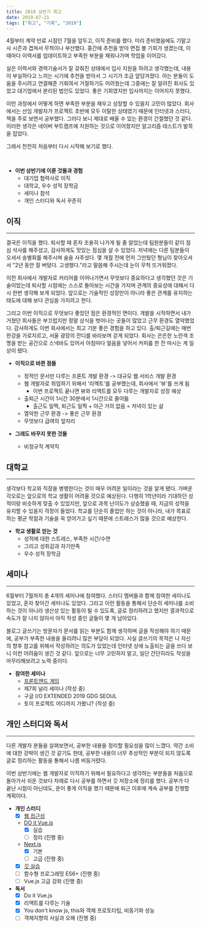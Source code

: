 ```yaml
---
title: 2019 상반기 회고
date: 2019-07-21
tags: ["회고", "기록", "2019"]
---
```


4월부터 계약 만료 시점인 7월을 앞두고, 이직 준비를 했다. 미리 준비했음에도 기말고사 시즌과 겹쳐서 무척이나 부산했다. 중간에 추천을 받아 면접 볼 기회가 생겼는데, 이때마다 이력서를 업데이트하고 부족한 부분을 채워나가며 학업을 이어갔다.

실은 이력서와 경력기술서가 잘 갖춰진 상태에서 입사 지원을 하려고 생각했는데, 내용이 부실하다고 느끼는 시기에 추천을 받아서 그 시기가 조금 앞당겨졌다. 아는 분들이 도움을 주시려고 연결해준 기회여서 거절하기도 어려웠는데 그중에는 잘 알려진 회사도 있었고 대기업에서 분리된 법인도 있었다. 좋은 기회였지만 입사까지는 이어지지 못했다.

이런 과정에서 어떻게 하면 부족한 부분을 채우고 성장할 수 있을지 고민이 많았다. 회사에서는 선임 개발자가 프로젝트 초반에 모두 이탈한 상태였기 때문에 인터넷과 스터디, 책을 주로 보면서 공부했다. 그러다 보니 제대로 배울 수 있는 환경이 간절했던 것 같다. 이러한 생각은 네이버 부트캠프에 지원하는 것으로 이어졌지만 알고리즘 테스트가 발목을 잡았다.

그래서 천천히 처음부터 다시 시작해 보기로 했다.

<br />

* **이번 상반기에 이룬 것들과 경험**
  * 대기업 협력사로 이직
  * 대학교, 우수 성적 장학금
  * 세미나 참석
  * 개인 스터디와 독서 꾸준히

## 이직
---
결국은 이직을 했다. 퇴사할 때 혼자 조용히 나가게 될 줄 알았는데 팀원분들이 같이 점심 삭사를 해주셨고, 감사하게도 맛있는 점심을 살 수 있었다. 저녁에는 다른 팀분들이 오셔서 송별회를 해주시며 술을 사주셨다. 몇 개월 전에 먼저 그만뒀던 형님이 찾아오셔서 "2년 동안 잘 버텼다. 고생했다."라고 말씀해 주시는데 눈이 무척 뜨거워졌다.

이전 회사에서 개발자로 커리어를 이어나가면서 무엇보다 중요하다고 생각했던 것은 기술이었는데 퇴사할 시점에는 스스로 돌아보는 시간을 가지며 관계의 중요성에 대해서 다시 한번 생각해 보게 되었다. 앞으로는 기술적인 성장만이 아니라 좋은 관계를 유지하는 태도에 대해 보다 관심을 가지려고 한다.

그리고 이번 이직으로 무엇보다 좋았던 점은 환경적인 면이다. 개발을 시작하면서 내가 거쳤던 회사들은 부끄럽지만 정말 상식을 벗어나는 곳들이 많았고 근무 환경도 열악했었다. 감사하게도 이번 회사에서는 최고 기분 좋은 경험을 하고 있다. 출/퇴근길에는 매번 한강을 가로지르고, 서울 광장의 잔디를 바라보며 걷게 되었다. 회사는 은은한 노란색 조명을 받는 공간으로 스낵바도 있어서 아침마다 얼음을 넣어서 커피를 한 잔 마시는 게 일상이 됐다.

* **이직으로 바뀐 점들**
  * 정적인 문서만 다루는 프론트 개발 환경 -> 대규모 웹 서비스 개발 환경
  * 웹 개발자로 취업하기 위해서 '리엑트'를 공부했는데, 회사에서 '뷰'를 쓰게 됨
      * 이번 프로젝트 끝나면 뷰와 리엑트를 모두 다루는 개발자로 성장 예상
  * 출퇴근 시간이 1시간 30분에서 1시간으로 줄어듦
      * 출근도 일찍, 퇴근도 일찍 + 야근 거의 없음 = 저녁이 있는 삶
  * 열악한 근무 환경 -> 좋은 근무 환경
  * 무엇보다 급여의 앞자리

* **그래도 바꾸지 못한 것들**
  * 비정규직 계약직

## 대학교
---
생각보다 학교와 직장을 병행한다는 것이 매우 어려운 일이라는 것을 알게 됐다. 가벼운 각오로는 앞으로의 학교 생활이 어려울 것으로 예상된다. 다행히 1학년이라 기대하던 성적이랑 비슷하게 맞출 수 있었지만, 앞으로 과목 난이도가 상승했을 때, 지금의 성적을 유지할 수 있을지 걱정이 들었다. 학교를 단순히 졸업만 하는 것이 아니라, 내가 목표로 하는 평균 학점과 기술을 꼭 얻어가고 싶기 때문에 스트레스가 많을 것으로 예상한다.

* **학교 생활로 얻는 것**
  * 성적에 대한 스트레스, 부족한 시간/수면
  * 그리고 성취감과 자기만족
  * 우수 성적 장학금

## 세미나
---
6월부터 7월까지 총 4개의 세미나에 참여했다. 스터디 멤버들과 함께 참여한 세미나도 있었고, 혼자 찾아간 세미나도 있었다. 그리고 이런 활동을 통해서 단순히 세미나를 소비하는 것이 아니라 생산성 있는 활동이 될 수 있도록, 글로 정리하려고 했지만 결과적으로 속도가 잘 나지 않아서 아직 작성 중인 글들이 몇 개 남아있다.

블로그 글쓰기는 방문자가 문서를 읽는 부분도 함께 생각하며 글을 작성해야 하기 때문에, 공부가 부족한 내용을 올리려니 많은 부담이 되었다. 사실 글쓰기의 목적은 나 자신의 향후 참고를 위해서 작성하려는 의도가 있었는데 인터넷 상에 노출되는 글을 쓰다 보니 이런 어려움이 생긴 것 같다. 앞으로는 너무 고민하지 말고, 일단 간단히라도 작성을 마무리해보려고 노력 중이다.

* **참여한 세미나**
  * [프론트엔드 게임](https://eunha0ne.github.io/2019/06/23/GDG-FRONT-ENDGAME/)
  * 제7회 널리 세미나 (작성 중)
  * 구글 I/O EXTENDED 2019 GDG SEOUL
  * 토이 프로젝트 어디까지 가봤니? (작성 중)

## 개인 스터디와 독서
---
다른 개발자 분들을 살펴보면서, 공부한 내용을 정리할 필요성을 많이 느꼈다. 약간 소비에 대한 강박이 생긴 것 같기도 한데, 공부한 내용이 너무 추상적인 부분이 되지 않도록 글로 정리하는 활동을 통해서 나름 버둥거렸다.

이번 상반기에는 웹 개발자로 이직하기 위해서 필요하다고 생각하는 부분들을 처음으로 돌아가서 쉬운 것보다 차례로 다시 공부를 하면서 깃 저장소에 정리를 했다. 공부가 다 끝난 시점이 아닌데도, 운이 좋게 이직을 했기 때문에 퇴근 이후에 계속 공부를 진행할 계획이다.

* **개인 스터디**
  * [x] [웹 접근성](https://github.com/eunha0ne/study-comprehension-accessibility)
  * [DO it Vue.js](https://github.com/eunha0ne/study-do-it-vuejs)
      * [x] 실습
      * [ ] 정리 (진행 중)
  * [Next.js](https://github.com/eunha0ne/study-nextjs-tutorial)
      * [x] 기본
      * [ ] 고급 (진행 중)
  * [x] [깃 실습](https://github.com/eunha0ne/study-git-github)
  * [ ] 함수형 프로그래밍 ES6+ (진행 중)
  * [ ] Vue.js 고급 강좌 (진행 중)

* **독서**
  * [x] Do it Vue.js
  * [x] 리액트를 다루는 기술
  * [x] You don't know js, this와 객체 프로토타팁, 비동기와 성능
  * [ ] 객체지향의 사실과 오해 (진행 중)
